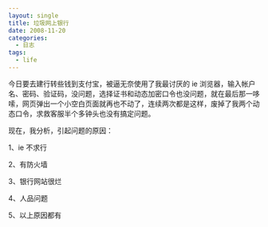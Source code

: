 ```yaml
---
layout: single
title: 垃圾网上银行
date: 2008-11-20
categories:
  - 日志
tags:
  - life
---
```


今日要去建行转些钱到支付宝，被逼无奈使用了我最讨厌的 ie 浏览器，输入帐户名、密码、验证码，没问题，选择证书和动态加密口令也没问题，就在最后那一哆嗦，网页弹出一个小空白页面就再也不动了，连续两次都是这样，废掉了我两个动态口令，求救客服半个多钟头也没有搞定问题。

现在，我分析，引起问题的原因：

1、ie 不求行

2、有防火墙

3、银行网站很烂

4、人品问题

5、以上原因都有
